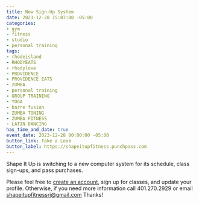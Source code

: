 ```yaml
---
title: New Sign-Up System
date: 2023-12-28 15:07:00 -05:00
categories:
- gym
- fitness
- studio
- personal training
tags:
- rhodeisland
- RHODYEATS
- rhodylove
- PROVIDENCE
- PROVIDENCE EATS
- zUMBA
- personal training
- GROUP TRAINING
- YOGA
- barre fusion
- ZUMBA TONING
- ZUMBA FITNESS
- LATIN DANCING
has_time_and_date: true
event_date: 2023-12-28 00:00:00 -05:00
button_link: Take a Look
button_label: https://shapeitupfitness.punchpass.com
---
```


Shape It Up is switching to a new computer system for its schedule, class sign-ups, and pass purchases.

Please feel free to [create an account](https://app.punchpass.com/org/17227/auth/account/new), sign up for classes, and update your profile. Otherwise, if you need more information call 401.270.2929 or email shapeitupfitnessri@gmail.com
 Thanks!